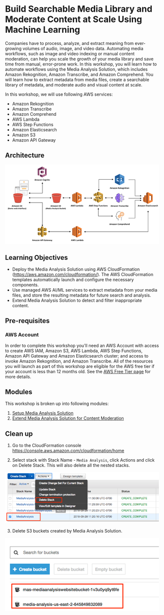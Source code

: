 # Build Searchable Media Library and Moderate Content at Scale Using Machine Learning

Companies have to process, analyze, and extract meaning from ever-growing volumes of audio, image, and video data. Automating media workflows, such as image and video indexing or manual content moderation, can help you scale the growth of your media library and save time from manual, error-prone work. In this workshop, you will learn how to automate workflows using the Media Analysis Solution, which includes Amazon Rekognition, Amazon Transcribe, and Amazon Comprehend. You will learn how to extract metadata from media files, create a searchable library of metadata, and moderate audio and visual content at scale.

In this workshop, we will use following AWS services:

* Amazon Rekognition
* Amazon Transcribe
* Amazon Comprehend
* AWS Lambda
* AWS Step Functions
* Amazon Elasticsearch
* Amazon S3
* Amazon API Gateway

## Architecture

![](assets/masarch.png)

## Learning Objectives

* Deploy the Media Analysis Solution using AWS CloudFormation (https://aws.amazon.com/cloudformation/). The AWS CloudFormation templates automatically launch and configure the necessary components.
* Use managed AWS AI/ML services to extract metadata from your media files, and store the resulting metadata for future search and analysis.
* Extend Media Analysis Solution to detect and filter inappropriate content.

## Pre-requisites

### AWS Account

In order to complete this workshop you'll need an AWS Account with access to create AWS IAM, Amazon S3, AWS Lambda, AWS Step Functions, Amazon API Gateway and Amazon Elasticsearch cluster; and access to invoke Amazon Rekognition, and Amazon Transcribe. All of the resources you will launch as part of this workshop are eligible for the AWS free tier if your account is less than 12 months old. See the [AWS Free Tier page](https://aws.amazon.com/free/) for more details.

## Modules

This workshop is broken up into following modules:

1. [Setup Media Analysis Solution](1-MediaAnalysisSolution)
3. [Extend Media Analysis Solution for Content Moderation](2-ContentModeration)

## Clean up

1. Go to the CloudFormation console https://console.aws.amazon.com/cloudformation/home

2. Select stack with Stack Name - `Media Analysis`, click Actions and click on Delete Stack. This will also delete all the nested stacks.

  ![CloudFormation Stack Delete](./2-ContentModeration/assets/mas-cf-delete.png)

3. Delete S3 buckets created by Media Analysis Solution.

  ![CloudFormation Stack Delete](./2-ContentModeration/assets/mas-s3-delete.png)
